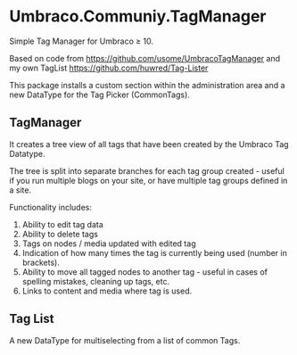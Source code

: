 # Umbraco.Communiy.TagManager

Simple Tag Manager for Umbraco ≥ 10. 

Based on code from https://github.com/usome/UmbracoTagManager and my own TagList https://github.com/huwred/Tag-Lister

This package installs a custom section within the administration area and a new DataType for the Tag Picker (CommonTags).

## TagManager
It creates a tree view of all tags that have been created by the Umbraco Tag Datatype. 

The tree is split into separate branches for each tag group created - useful if you run multiple blogs on your site, or have multiple tag groups defined in a site.

Functionality includes:

1. Ability to edit tag data
2. Ability to delete tags
3. Tags on nodes / media updated with edited tag
4. Indication of how many times the tag is currently being used (number in brackets).
5. Ability to move all tagged nodes to another tag - useful in cases of spelling mistakes, cleaning up tags, etc.
6. Links to content and media where tag is used.

## Tag List
A new DataType for multiselecting from a list of common Tags.
